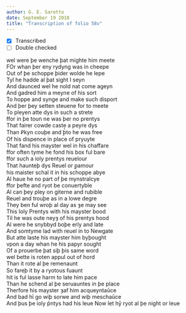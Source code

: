 ```yaml
---
author: G. E. Saretto
date: September 19 2018
title: "Transcription of folio 58v"
---
```


- [x] Transcribed
- [ ] Double checked

wel were þe wenche þat mighte him meete  
FOr whan þer eny rydyng was in cheepe  
Out of þe schoppe þider wolde he lepe  
Tyl he hadde al þat sight I seyn  
And daunced wel he nold nat come ageyn  
And gadred him a meyne of his sort  
To hoppe and synge and make such disport  
And þer þey setten steuene for to meete  
To pleyen atte dys in such a strete  
ffor in þe toun ne was þer no prentys  
That fairer cowde caste a peyre dys  
Than Ꝑkyn couþe and þ̔to he was free  
Of his dispence in place of pryuyte  
That fand his mayster wel in his chaffare  
ffor often tyme he fond his box ful bare  
ffor such a ioly prentys reuelour  
That haunteþ dys Reuel or ꝑamour  
his maister schal it in his schoppe abye  
Al haue he no part of þe mynstralcye  
ffor þefte and ryot be conuertyble  
Al can þey pley on giterne and rubible  
Reuel and trouþe as in a lowe degre  
They ben ful wroþ al day as ȝe may see  
This Ioly Prentys with his mayster bood  
Til he was oute neyȝ of his prentys hood  
Al were he snybbyd boþe erly and late  
And somtyme lad with reuel in to Newgate  
But atte laste his mayster him byþought  
vpon a day whan he his papyr sought  
Of a prouerbe þat siþ þis same word  
wel bette is roten appul out of hord  
Than it rote al þe remenaunt  
So fareþ it by a ryotous ẜuaunt  
hit is ful lasse harm to late him pace  
Than he schend al þe seruauntes in þe place  
Therfore his mayster ȝaf him acqueyntaūce  
And bad hī go wiþ sorwe and wiþ meschaūce  
And þus þe ioly p̉ntys had his leue Now let hȳ ryot al þe night or leue  

